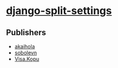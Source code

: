 # [django-split-settings](https://pypi.org/project/django-split-settings)



## Publishers
- [akaihola](https://pypi.org/user/akaihola)
- [sobolevn](https://pypi.org/user/sobolevn)
- [Visa.Kopu](https://pypi.org/user/Visa.Kopu)

